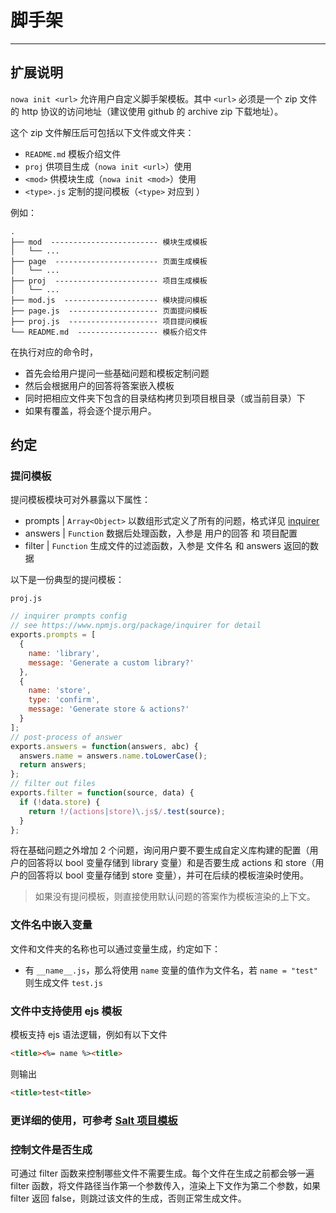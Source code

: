# 脚手架

---

## 扩展说明

`nowa init <url>` 允许用户自定义脚手架模板。其中 `<url>` 必须是一个 zip 文件的 http 协议的访问地址（建议使用 github 的 archive zip 下载地址）。

这个 zip 文件解压后可包括以下文件或文件夹：

- `README.md` 模板介绍文件
- `proj` 供项目生成（`nowa init <url>`）使用
- `<mod>` 供模块生成（`nowa init <mod>`）使用
- `<type>.js` 定制的提问模板（`<type>` 对应到 <mod>）

例如：
```
.
├── mod  ------------------------ 模块生成模板
│   └── ...
├── page  ----------------------- 页面生成模板
│   └── ...
├── proj  ----------------------- 项目生成模板
│   └── ...
├── mod.js  --------------------- 模块提问模板
├── page.js  -------------------- 页面提问模板
├── proj.js  -------------------- 项目提问模板
└── README.md  ------------------ 模板介绍文件
```

在执行对应的命令时，
- 首先会给用户提问一些基础问题和模板定制问题
- 然后会根据用户的回答将答案嵌入模板
- 同时把相应文件夹下包含的目录结构拷贝到项目根目录（或当前目录）下
- 如果有覆盖，将会逐个提示用户。

## 约定

### 提问模板

提问模板模块可对外暴露以下属性：

- prompts | `Array<Object>`
  以数组形式定义了所有的问题，格式详见 [inquirer](https://www.npmjs.org/package/inquirer)
- answers | `Function`
  数据后处理函数，入参是 用户的回答 和 项目配置
- filter | `Function`
  生成文件的过滤函数，入参是 文件名 和 answers 返回的数据

以下是一份典型的提问模板：

`proj.js`
```js
// inquirer prompts config
// see https://www.npmjs.org/package/inquirer for detail
exports.prompts = [
  {
    name: 'library',
    message: 'Generate a custom library?'
  },
  {
    name: 'store',
    type: 'confirm',
    message: 'Generate store & actions?'
  }
];
// post-process of answer
exports.answers = function(answers, abc) {
  answers.name = answers.name.toLowerCase();
  return answers;
};
// filter out files
exports.filter = function(source, data) {
  if (!data.store) {
    return !/(actions|store)\.js$/.test(source);
  }
};

```

将在基础问题之外增加 2 个问题，询问用户要不要生成自定义库构建的配置（用户的回答将以 bool 变量存储到 library 变量）和是否要生成 actions 和 store（用户的回答将以 bool 变量存储到 store 变量），并可在后续的模板渲染时使用。

> 如果没有提问模板，则直接使用默认问题的答案作为模板渲染的上下文。

### 文件名中嵌入变量

文件和文件夹的名称也可以通过变量生成，约定如下：

- 有 `__name__.js`，那么将使用 `name` 变量的值作为文件名，若 `name = "test"` 则生成文件 `test.js`

### 文件中支持使用 ejs 模板

模板支持 ejs 语法逻辑，例如有以下文件

```html
<title><%= name %><title>
```

则输出

```html
<title>test<title>
```

### 更详细的使用，可参考 [Salt 项目模板](https://github.com/nowa-webpack/template-salt)

### 控制文件是否生成

可通过 filter 函数来控制哪些文件不需要生成。每个文件在生成之前都会够一遍 filter 函数，将文件路径当作第一个参数传入，渲染上下文作为第二个参数，如果 filter 返回 false，则跳过该文件的生成，否则正常生成文件。
